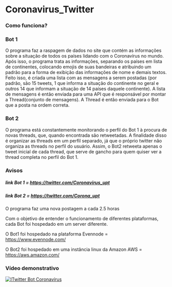 # Coronavirus_Twitter

### Como funciona?

### Bot 1
O programa faz a raspagem de dados no site que contém as informações sobre a situação de todos os países lidando com o Coronavírus no mundo.
Após isso, o programa trata as informações, separando os países em lista de continentes, colocando emojis de suas bandeiras e atribuindo um padrão para a forma de exibição das informações de nome e demais textos.
Feito isso, é criada uma lista com as mensagens a serem postadas (por padrão, são 15 tweets, 1 que informa a situação do continente no geral e outros 14 que informam a situação de 14 países daquele continente).
A lista de mensagens é então enviada para uma API que é responsável por montar a Thread(conjunto de mensagens).
A Thread é então enviada para o Bot que a posta na ordem correta.

### Bot 2
O programa está constantemente monitorando o perfil do Bot 1 à procura de novas threads, que, quando encontrada são retweetadas. A finalidade disso é organizar as threads em um perfil separado, já que o próprio twitter não organiza as threads no perfil do usuário. Assim, o Bot2 retweeta apenas o tweet inicial de cada thread, que serve de gancho para quem quiser ver a thread completa no perfil do Bot 1.

### Avisos

##### link Bot 1 = https://twitter.com/Coronavirus_upt

##### link Bot 2 = https://twitter.com/Corona_upt

O programa faz uma nova postagem a cada 2.5 horas

Com o objetivo de entender o funcionamento de diferentes plataformas, cada Bot foi hospedado em um server diferente.

O Bot1 foi hospedado na plataforma Evennode = https://www.evennode.com/

O Bot2 foi hospedado em uma instância linux da Amazon AWS = https://aws.amazon.com/

### Vídeo demonstrativo

[![ITwitter Bot Coronavírus](https://img.youtube.com/vi/8j5k7DxnHEU/0.jpg)](https://www.youtube.com/watch?v=8j5k7DxnHEU)

